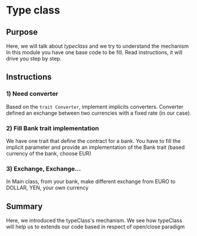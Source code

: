 # Type class

## Purpose

Here, we will talk about _typeclass_ and we try to understand the mechanism
In this module you have one base code to be fill. Read instructions, it will drive you step by step.

## Instructions

### 1) Need converter

Based on the `trait Converter`, implement implicits converters.
Converter defined an exchange between two currencies with a fixed rate (in our case).

### 2) Fill Bank trait implementation

We have one trait that define the contract for a bank.
You have to fill the implicit parameter and provide an implementation of the Bank trait (based currency of the bank, choose EUR)

### 3) Exchange, Exchange...

In Main class, from your bank, make different exchange from EURO to DOLLAR, YEN, your own currency


## Summary

Here, we introduced the typeClass's mechanism.
We see how typeClass will help us to extends our code based in respect of open/close paradigm
